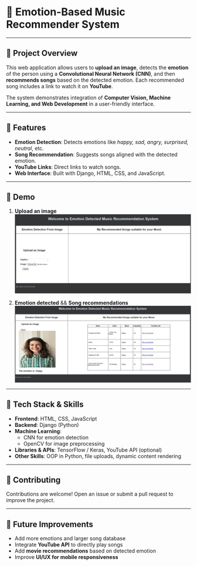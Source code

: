 # 🎵 Emotion-Based Music Recommender System



---

## 🔹 Project Overview

This web application allows users to **upload an image**, detects the **emotion** of the person using a **Convolutional Neural Network (CNN)**, and then **recommends songs** based on the detected emotion. Each recommended song includes a link to watch it on **YouTube**.  

The system demonstrates integration of **Computer Vision, Machine Learning, and Web Development** in a user-friendly interface.

---

## 🔹 Features

- **Emotion Detection**: Detects emotions like *happy, sad, angry, surprised, neutral*, etc.  
- **Song Recommendation**: Suggests songs aligned with the detected emotion.  
- **YouTube Links**: Direct links to watch songs.  
- **Web Interface**: Built with Django, HTML, CSS, and JavaScript.

---

## 🔹 Demo

1. **Upload an image**  
![Upload Screenshot](emotion-upload.jpg)  

2. **Emotion detected**   &&  **Song recommendations**  
![Recommendation Screenshot](emotion-read.jpg)  

---

## 🔹 Tech Stack & Skills

- **Frontend**: HTML, CSS, JavaScript  
- **Backend**: Django (Python)  
- **Machine Learning**:
  - CNN for emotion detection  
  - OpenCV for image preprocessing  
- **Libraries & APIs**: TensorFlow / Keras, YouTube API (optional)  
- **Other Skills**: OOP in Python, file uploads, dynamic content rendering  

---

## 🤝 Contributing

Contributions are welcome! Open an issue or submit a pull request to improve the project.

---

## 🚀 Future Improvements

- Add more emotions and larger song database  
- Integrate **YouTube API** to directly play songs  
- Add **movie recommendations** based on detected emotion  
- Improve **UI/UX for mobile responsiveness**
